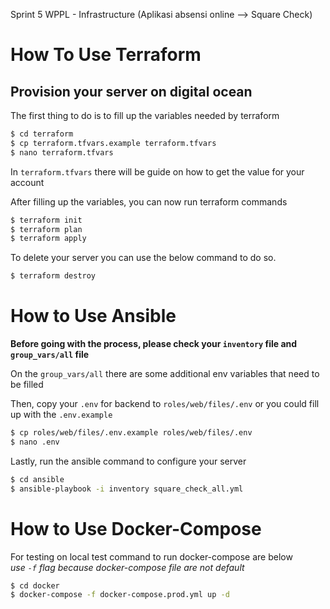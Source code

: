 Sprint 5 WPPL - Infrastructure (Aplikasi absensi online --> Square Check)

How To Use Terraform
=== 

Provision your server on digital ocean
---

The first thing to do is to fill up the variables needed by terraform

```bash
$ cd terraform
$ cp terraform.tfvars.example terraform.tfvars
$ nano terraform.tfvars
```

In `terraform.tfvars` there will be guide on how to get the value for your account

After filling up the variables, you can now run terraform commands

```bash
$ terraform init
$ terraform plan
$ terraform apply
```

To delete your server you can use the below command to do so.

```bash
$ terraform destroy
```

How to Use Ansible
===

**Before going with the process, please check your `inventory` file and `group_vars/all` file**

On the `group_vars/all` there are some additional env variables that need to be filled

Then, copy your `.env` for backend to `roles/web/files/.env` or you could fill up with the `.env.example`

```bash
$ cp roles/web/files/.env.example roles/web/files/.env
$ nano .env
```

Lastly, run the ansible command to configure your server

```bash
$ cd ansible
$ ansible-playbook -i inventory square_check_all.yml
```

How to Use Docker-Compose
===

For testing on local test command to run docker-compose are below  
*use `-f` flag because docker-compose file are not default*

```bash
$ cd docker
$ docker-compose -f docker-compose.prod.yml up -d
```
